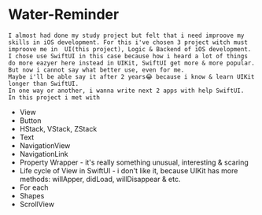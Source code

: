 # Water-Reminder
    I almost had done my study project but felt that i need improove my skills in iOS development. For this i've chosen 3 project witch must improove me in  UI(this project), Logic & Backend of iOS development. 
    I chose use SwiftUI in this case because how i heard a lot of things do more eazyer here instead in UIKit, SwiftUI get more & more popular. But now i cannot say what better use, even for me. 
    Maybe i'll be able say it after 2 years😂 because i know & learn UIKit longer than SwiftUI.
    In one way or another, i wanna write next 2 apps with help SwiftUI.
    In this project i met with
 - View
 - Button
 - HStack, VStack, ZStack
 - Text
 - NavigationView
 - NavigationLink
 - Property Wrapper - it's really something unusual, interesting & scaring
 - Life cycle of View in SwiftUI - i don't like it, because UIKit has more methods: willApper, didLoad, willDisappear & etc.
 - For each
 - Shapes
 - ScrollView
